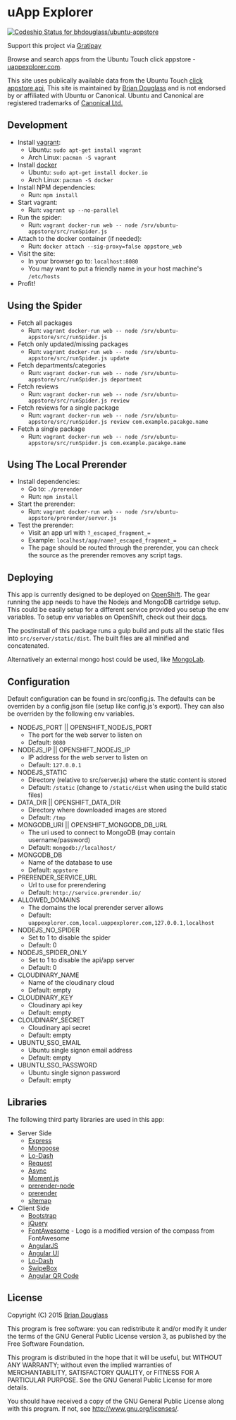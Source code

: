 # uApp Explorer #

[ ![Codeship Status for bhdouglass/ubuntu-appstore](https://codeship.com/projects/6a279da0-64a5-0132-af74-0639b0c195d6/status?branch=master)](https://codeship.com/projects/52618)

Support this project via [Gratipay](https://gratipay.com/bhdouglass/)

Browse and search apps from the Ubuntu Touch click appstore - [uappexplorer.com](https://uappexplorer.com/).

This site uses publically available data from the Ubuntu Touch [click appstore api](https://wiki.ubuntu.com/AppStore/Interfaces/ClickPackageIndex),
This site is maintained by [Brian Douglass](http://bhdouglass.com) and is not
endorsed by or affiliated with Ubuntu or Canonical. Ubuntu and Canonical are
registered trademarks of [Canonical Ltd.](http://www.canonical.com/)

## Development ##

* Install [vagrant](http://vagrantup.com/):
    * Ubuntu: `sudo apt-get install vagrant`
    * Arch Linux: `pacman -S vagrant`
* Install [docker](https://www.docker.com/)
    * Ubuntu: `sudo apt-get install docker.io`
    * Arch Linux: `pacman -S docker`
* Install NPM dependencies:
    * Run: `npm install`
* Start vagrant:
    * Run: `vagrant up --no-parallel`
* Run the spider:
    * Run: `vagrant docker-run web -- node /srv/ubuntu-appstore/src/runSpider.js`
* Attach to the docker container (if needed):
    * Run: `docker attach --sig-proxy=false appstore_web`
* Visit the site:
    * In your browser go to: `localhost:8080`
    * You may want to put a friendly name in your host machine's `/etc/hosts`
* Profit!

## Using the Spider ##

* Fetch all packages
    * Run: `vagrant docker-run web -- node /srv/ubuntu-appstore/src/runSpider.js`
* Fetch only updated/missing packages
    * Run: `vagrant docker-run web -- node /srv/ubuntu-appstore/src/runSpider.js update`
* Fetch departments/categories
    * Run: `vagrant docker-run web -- node /srv/ubuntu-appstore/src/runSpider.js department`
* Fetch reviews
    * Run: `vagrant docker-run web -- node /srv/ubuntu-appstore/src/runSpider.js review`
* Fetch reviews for a single package
    * Run: `vagrant docker-run web -- node /srv/ubuntu-appstore/src/runSpider.js review com.example.pacakge.name`
* Fetch a single package
    * Run: `vagrant docker-run web -- node /srv/ubuntu-appstore/src/runSpider.js com.example.pacakge.name`

## Using The Local Prerender ##

* Install dependencies:
    * Go to: `./prerender`
    * Run: `npm install`
* Start the prerender:
    * Run: `vagrant docker-run web -- node /srv/ubuntu-appstore/prerender/server.js`
* Test the prerender:
    * Visit an app url with `?_escaped_fragment_=`
    * Example: `localhost/app/name?_escaped_fragment_=`
    * The page should be routed through the prerender, you can check the source as the prerender removes any script tags.

## Deploying ##

This app is currently designed to be deployed on [OpenShift](https://www.openshift.com).
The gear running the app needs to have the Nodejs and MongoDB cartridge setup.
This could be easily setup for a different service provided you setup the env variables.
To setup env variables on OpenShift, check out their [docs](https://developers.openshift.com/en/managing-environment-variables.html#custom-variables).

The postinstall of this package runs a gulp build and puts all the static files
into `src/server/static/dist`. The built files are all minified and concatenated.

Alternatively an external mongo host could be used, like [MongoLab](https://mongolab.com/).

## Configuration ##

Default configuration can be found in src/config.js. The defaults can be overriden
by a config.json file (setup like config.js's export). They can also be overriden
by the following env variables.

* NODEJS_PORT || OPENSHIFT_NODEJS_PORT
    * The port for the web server to listen on
    * Default: `8080`
* NODEJS_IP || OPENSHIFT_NODEJS_IP
    * IP address for the web server to listen on
    * Default: `127.0.0.1`
* NODEJS_STATIC
    * Directory (relative to src/server.js) where the static content is stored
    * Default: `/static` (change to `/static/dist` when using the build static files)
* DATA_DIR || OPENSHIFT_DATA_DIR
    * Directory where downloaded images are stored
    * Default: `/tmp`
* MONGODB_URI || OPENSHIFT_MONGODB_DB_URL
    * The uri used to connect to MongoDB (may contain username/password)
    * Default: `mongodb://localhost/`
* MONGODB_DB
    * Name of the database to use
    * Default: `appstore`
* PRERENDER_SERVICE_URL
    * Url to use for prerendering
    * Default: `http://service.prerender.io/`
* ALLOWED_DOMAINS
    * The domains the local prerender server allows
    * Default: `uappexplorer.com,local.uappexplorer.com,127.0.0.1,localhost`
* NODEJS_NO_SPIDER
    * Set to 1 to disable the spider
    * Default: 0
* NODEJS_SPIDER_ONLY
    * Set to 1 to disable the api/app server
    * Default: 0
* CLOUDINARY_NAME
    * Name of the cloudinary cloud
    * Default: empty
* CLOUDINARY_KEY
    * Cloudinary api key
    * Default: empty
* CLOUDINARY_SECRET
    * Cloudinary api secret
    * Default: empty
* UBUNTU_SSO_EMAIL
    * Ubuntu single signon email address
    * Default: empty
* UBUNTU_SSO_PASSWORD
    * Ubuntu single signon password
    * Default: empty

## Libraries ##

The following third party libraries are used in this app:

* Server Side
    * [Express](http://expressjs.com/)
    * [Mongoose](http://mongoosejs.com/)
    * [Lo-Dash](https://lodash.com/)
    * [Request](https://github.com/request/request)
    * [Async](https://github.com/caolan/async)
    * [Moment.js](http://momentjs.com/)
    * [prerender-node](https://github.com/prerender/prerender-node#using-your-own-prerender-service)
    * [prerender](https://github.com/prerender/prerender)
    * [sitemap](https://www.npmjs.com/package/sitemap)
* Client Side
    * [Bootstrap](http://getbootstrap.com/)
    * [jQuery](http://jquery.com/)
    * [FontAwesome](http://fontawesome.io/) - Logo is a modified version of the compass from FontAwesome
    * [AngularJS](https://angularjs.org/)
    * [Angular UI](http://angular-ui.github.io/)
    * [Lo-Dash](https://lodash.com/)
    * [SwipeBox](http://brutaldesign.github.io/swipebox/)
    * [Angular QR Code](https://github.com/monospaced/angular-qrcode)

## License ##

Copyright (C) 2015 [Brian Douglass](http://bhdouglass.com/)

This program is free software: you can redistribute it and/or modify it under the terms of the GNU General Public License version 3, as published
by the Free Software Foundation.

This program is distributed in the hope that it will be useful, but WITHOUT ANY WARRANTY; without even the implied warranties of MERCHANTABILITY, SATISFACTORY QUALITY, or FITNESS FOR A PARTICULAR PURPOSE.  See the GNU General Public License for more details.

You should have received a copy of the GNU General Public License along with this program.  If not, see <http://www.gnu.org/licenses/>.
